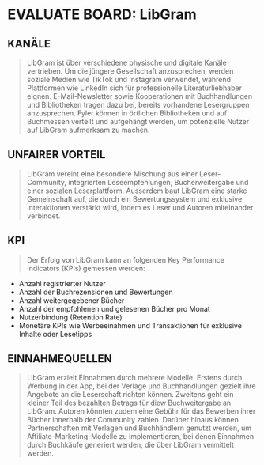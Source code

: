 #  EVALUATE BOARD: LibGram

## KANÄLE
> LibGram ist über verschiedene physische und digitale Kanäle vertrieben. Um die jüngere Gesellschaft anzusprechen, werden soziale Medien wie TikTok und Instagram verwendet, während Plattformen wie LinkedIn sich für professionelle Literaturliebhaber eignen. E-Mail-Newsletter sowie Kooperationen mit Buchhandlungen und Bibliotheken tragen dazu bei, bereits vorhandene Lesergruppen anzusprechen. Fyler können in örtlichen Bibliotheken und auf Buchmessen verteilt und aufgehängt werden, um potenzielle Nutzer auf LibGram aufmerksam zu machen.

## UNFAIRER VORTEIL
> LibGram vereint eine besondere Mischung aus einer Leser-Community, integrierten Leseempfehlungen, Bücherweitergabe und einer sozialen Leserplattform. Ausserdem baut LibGram eine starke Gemeinschaft auf, die durch ein Bewertungssystem und exklusive Interaktionen verstärkt wird, indem es Leser und Autoren miteinander verbindet.

## KPI
> Der Erfolg von LibGram kann an folgenden Key Performance Indicators (KPIs) gemessen werden:

- Anzahl registrierter Nutzer
- Anzahl der Buchrezensionen und Bewertungen
- Anzahl weitergegebener Bücher
- Anzahl der empfohlenen und gelesenen Bücher pro Monat
- Nutzerbindung (Retention Rate)
- Monetäre KPIs wie Werbeeinahmen und Transaktionen für exklusive Inhalte oder Lesetipps

## EINNAHMEQUELLEN
> LibGram erzielt Einnahmen durch mehrere Modelle. Erstens durch Werbung in der App, bei der Verlage und Buchhandlungen gezielt ihre Angebote an die Leserschaft richten können. Zweitens geht ein kleiner Teil des bezahlten Betrags für diew Buchweitergabe an LibGram. Autoren könnten zudem eine Gebühr für das Bewerben ihrer Bücher innerhalb der Community zahlen. Darüber hinaus können Partnerschaften mit Verlagen und Buchhändlern genutzt werden, um Affiliate-Marketing-Modelle zu implementieren, bei denen Einnahmen durch Buchkäufe generiert werden, die über LibGram vermittelt werden.